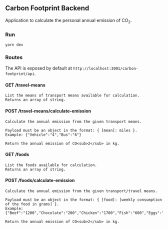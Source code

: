 ## Carbon Footprint Backend

Application to calculate the personal annual emission of CO<sub>2</sub>.

### Run

`yarn dev`

### Routes

The API is exposed by default at `http://localhost:3001/carbon-footprint/api`.

#### GET /travel-means

```
List the means of transport means available for calculation.
Returns an array of string.
```

#### POST /travel-means/calculate-emission

```
Calculate the annual emission from the given transport means.

Payload must be an object in the format: { [mean]: miles }.
Example: {"Vehicle":"4","Bus":"6"}

Return the annual emission of CO<sub>2</sub> in kg.
```

#### GET /foods

```
List the foods available for calculation.
Returns an array of string.
```

#### POST /foods/calculate-emission

```
Calculate the annual emission from the given transport/travel means.

Payload must be an object in the format: { [food]: [weekly consumption of the food in grams] }.
Example: {"Beef":"1200","Chocolate":"200","Chicken":"1700","Fish":"600","Eggs":"500","Rice":"1600"}

Return the annual emission of CO<sub>2</sub> in kg.
```
